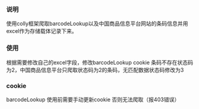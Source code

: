 ### 说明
使用colly框架爬取barcodeLookup以及中国商品信息平台网站的条码信息并用excel作为存储载体记录下来。
### 使用
根据需要修改自己的excel字段，修改barcodeLookup cookie 条码不存在状态码为2，中国商品信息平台只爬取状态码为2的条码，无匹配数据状态码修改为3
### cookie
barcodeLookup 使用前需要手动更新cookie 否则无法爬取（报403错误）

